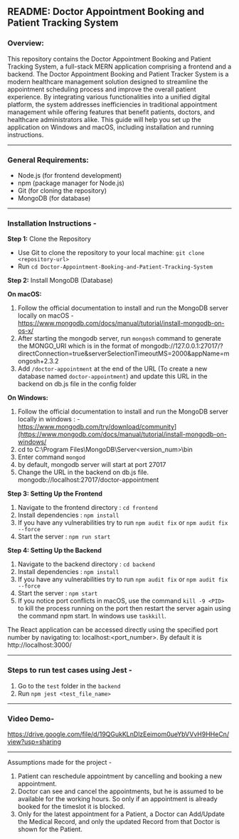 ## **README**: Doctor Appointment Booking and Patient Tracking System

### **Overview:**
This repository contains the Doctor Appointment Booking and Patient Tracking System, a full-stack MERN application comprising a frontend and a backend. The Doctor Appointment Booking and Patient Tracker System is a modern healthcare management solution designed to streamline the appointment scheduling process and improve the overall patient experience. By integrating various functionalities into a unified digital platform, the system addresses inefficiencies in traditional appointment management while offering features that benefit patients, doctors, and healthcare administrators alike. This guide will help you set up the application on Windows and macOS, including installation and running instructions.

---

### **General Requirements:**
* Node.js (for frontend development)
* npm (package manager for Node.js)
* Git (for cloning the repository)
* MongoDB (for database)

---

### **Installation Instructions -**

**Step 1:** Clone the Repository
* Use Git to clone the repository to your local machine: `git clone <repository-url>`
* Run `cd Doctor-Appointment-Booking-and-Patient-Tracking-System`

**Step 2:** Install MongoDB (Database)

**On macOS:**
1. Follow the official documentation to install and run the MongoDB server locally on macOS - https://www.mongodb.com/docs/manual/tutorial/install-mongodb-on-os-x/
2. After starting the mongodb server, run `mongosh` command to generate the MONGO_URI which is in the format of mongodb://127.0.0.1:27017/?directConnection=true&serverSelectionTimeoutMS=2000&appName=mongosh+2.3.2
3. Add `/doctor-appointment` at the end of the URL (To create a new database named `doctor-appointment`) and update this URL in the backend on db.js file in the config folder 

**On Windows:**
1. Follow the official documentation to install and run the MongoDB server locally in windows : - https://www.mongodb.com/try/download/community](https://www.mongodb.com/docs/manual/tutorial/install-mongodb-on-windows/ 
2. cd to C:\Program Files\MongoDB\Server\<version_num>\bin
3. Enter command `mongod`
4. by default, mongodb server will start at port 27017
5. Change the URL in the backend on db.js file.
mongodb://localhost:27017/doctor-appointment

**Step 3: Setting Up the Frontend**
1.	Navigate to the frontend directory : `cd frontend`
2.	Install dependencies : `npm install`
3.	If you have any vulnerabilities try to run `npm audit fix` or `npm audit fix --force`
4.	Start the server : `npm run start`

**Step 4: Setting Up the Backend**
1.	Navigate to the backend directory : `cd backend`
2.	Install dependencies : `npm install`
3.	If you have any vulnerabilities try to run `npm audit fix` or `npm audit fix --force`
4.	Start the server : `npm start`
5.	If you notice port conflicts in macOS, use the command `kill -9 <PID>` to kill the process running on the port then restart the server again using the command npm start. In windows use `taskkill`.

The React application can be accessed directly using the specified port number by navigating to: localhost:<port_number>. By default it is http://localhost:3000/

---

### **Steps to run test cases using Jest -**
1. Go to the `test` folder in the `backend`
2. Run `npm jest <test_file_name>`

---

### **Video Demo-**
https://drive.google.com/file/d/19QGukKLnDlzEeimom0ueYbVVvH9HHeCn/view?usp=sharing

---

Assumptions made for the project -

1. Patient can reschedule appointment by cancelling and booking a new appointment.
2. Doctor can see and cancel the appointments, but he is assumed to be available for the working hours. So only if an appointment is already booked for the timeslot it is blocked.
3. Only for the latest appointment for a Patient, a Doctor can Add/Update the Medical Record, and only the updated Record from that Doctor is shown for the Patient.





